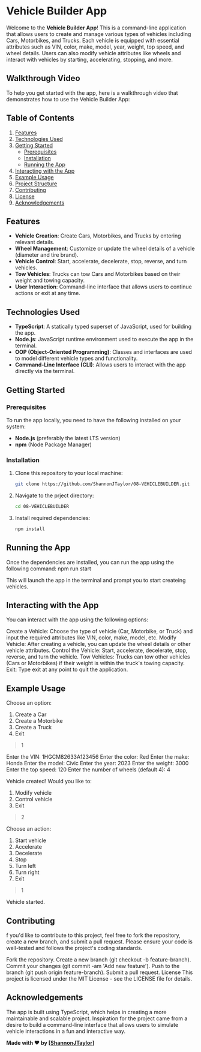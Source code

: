 # Vehicle Builder App

Welcome to the **Vehicle Builder App**! This is a command-line application that allows users to create and manage various types of vehicles including Cars, Motorbikes, and Trucks. Each vehicle is equipped with essential attributes such as VIN, color, make, model, year, weight, top speed, and wheel details. Users can also modify vehicle attributes like wheels and interact with vehicles by starting, accelerating, stopping, and more.

## Walkthrough Video

To help you get started with the app, here is a walkthrough video that demonstrates how to use the Vehicle Builder App:



## Table of Contents

1. [Features](#features)
2. [Technologies Used](#technologies-used)
3. [Getting Started](#getting-started)
   - [Prerequisites](#prerequisites)
   - [Installation](#installation)
   - [Running the App](#running-the-app)
4. [Interacting with the App](#interacting-with-the-app)
5. [Example Usage](#example-usage)
6. [Project Structure](#project-structure)
7. [Contributing](#contributing)
8. [License](#license)
9. [Acknowledgements](#acknowledgements)

## Features

- **Vehicle Creation**: Create Cars, Motorbikes, and Trucks by entering relevant details.
- **Wheel Management**: Customize or update the wheel details of a vehicle (diameter and tire brand).
- **Vehicle Control**: Start, accelerate, decelerate, stop, reverse, and turn vehicles.
- **Tow Vehicles**: Trucks can tow Cars and Motorbikes based on their weight and towing capacity.
- **User Interaction**: Command-line interface that allows users to continue actions or exit at any time.

## Technologies Used

- **TypeScript**: A statically typed superset of JavaScript, used for building the app.
- **Node.js**: JavaScript runtime environment used to execute the app in the terminal.
- **OOP (Object-Oriented Programming)**: Classes and interfaces are used to model different vehicle types and functionality.
- **Command-Line Interface (CLI)**: Allows users to interact with the app directly via the terminal.

## Getting Started

### Prerequisites

To run the app locally, you need to have the following installed on your system:

- **Node.js** (preferably the latest LTS version)
- **npm** (Node Package Manager)

### Installation

1. Clone this repository to your local machine:
   ```bash
   git clone https://github.com/ShannonJTaylor/08-VEHICLEBUILDER.git

2. Navigate to the prject directory:
   ```bash
   cd 08-VEHICLEBUILDER

3. Install required dependencies:
   ```bash
   npm install

## Running the App

Once the dependencies are installed, you can run the app using the following command:
npm run start

This will launch the app in the terminal and prompt you to start createing vehicles.

## Interacting with the App

You can interact with the app using the following options:

Create a Vehicle: Choose the type of vehicle (Car, Motorbike, or Truck) and input the required attributes like VIN, color, make, model, etc.
Modify Vehicle: After creating a vehicle, you can update the wheel details or other vehicle attributes.
Control the Vehicle: Start, accelerate, decelerate, stop, reverse, and turn the vehicle.
Tow Vehicles: Trucks can tow other vehicles (Cars or Motorbikes) if their weight is within the truck's towing capacity.
Exit: Type exit at any point to quit the application.

## Example Usage

Choose an option:
1. Create a Car
2. Create a Motorbike
3. Create a Truck
4. Exit

> 1

Enter the VIN: 1HGCM82633A123456
Enter the color: Red
Enter the make: Honda
Enter the model: Civic
Enter the year: 2023
Enter the weight: 3000
Enter the top speed: 120
Enter the number of wheels (default 4): 4

Vehicle created! Would you like to:
1. Modify vehicle
2. Control vehicle
3. Exit

> 2

Choose an action:
1. Start vehicle
2. Accelerate
3. Decelerate
4. Stop
5. Turn left
6. Turn right
7. Exit

> 1

Vehicle started.

## Contributing

f you'd like to contribute to this project, feel free to fork the repository, create a new branch, and submit a pull request. Please ensure your code is well-tested and follows the project's coding standards.

Fork the repository.
Create a new branch (git checkout -b feature-branch).
Commit your changes (git commit -am 'Add new feature').
Push to the branch (git push origin feature-branch).
Submit a pull request.
License
This project is licensed under the MIT License - see the LICENSE file for details.

## Acknowledgements
The app is built using TypeScript, which helps in creating a more maintainable and scalable project.
Inspiration for the project came from a desire to build a command-line interface that allows users to simulate vehicle interactions in a fun and interactive way.

**Made with ❤️ by [[ShannonJTaylor](https://github.com/ShannonJTaylor)]**






